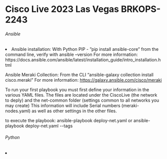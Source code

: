 # Cisco Live 2023 Las Vegas BRKOPS-2243 #

###### Ansible ######
<li>Ansible installation:
With Python PIP - ”pip install ansible-core” from the command line, verify with ansible –version
For more information: https://docs.ansible.com/ansible/latest/installation_guide/intro_installation.html

Ansible Meraki Collection:
From the CLI “ansible-galaxy collection install cisco.meraki”
For more information: https://galaxy.ansible.com/cisco/meraki 

To run your first playbook you must first define your information in the various YAML files. The files are located under the CiscoLive (the network to deply) and the net-common folder (settings common to all networks you may create) This information will include Serial numbers (meraki-nodes.yaml) as well as other settings in the other files.

to execute the playbook: ansible-playbook deploy-net.yaml or ansible-playbook deploy-net.yaml --tags<comma seperated tag values> </li>
                                                                                                           
###### Python ######
<li>
                                                                                                           
